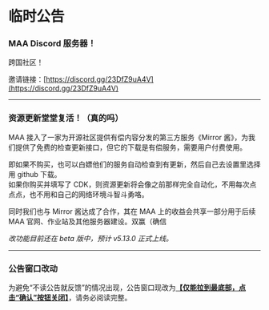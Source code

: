 # 临时公告
### MAA Discord 服务器！

跨国社区！

邀请链接：[https://discord.gg/23DfZ9uA4V](https://discord.gg/23DfZ9uA4V)

----

### 资源更新堂堂复活！（真的吗）

MAA 接入了一家为开源社区提供有偿内容分发的第三方服务《Mirror 酱》，为我们提供了免费的检查更新接口，但它的下载是有偿服务，需要用户付费使用。

即如果不购买，也可以白嫖他们的服务自动检查到有更新，然后自己去设置里选择用 github 下载。  
如果你购买并填写了 CDK，则资源更新将会像之前那样完全自动化，不用每次点点点，也不用和自己的网络环境斗智斗勇咯。

同时我们也与 Mirror 酱达成了合作，其在 MAA 上的收益会共享一部分用于后续 MAA 官网、作业站及其他服务器建设。双赢（确信

*改功能目前还在 beta 版中，预计 v5.13.0 正式上线。*

----

### 公告窗口改动

为避免“不读公告就反馈”的情况出现，公告窗口现改为<u>**【仅能拉到最底部，点击“确认”按钮关闭】**</u>，请务必阅读完整。
